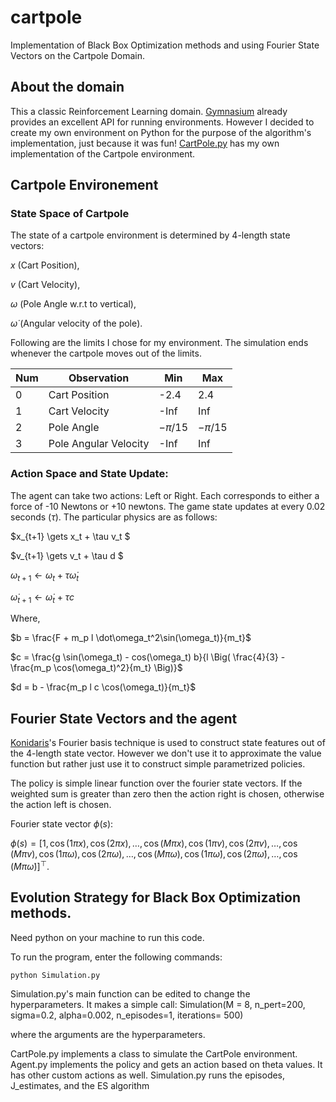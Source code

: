 # cartpole
Implementation of Black Box Optimization methods and using Fourier State Vectors on the Cartpole Domain. 

## About the domain
This a classic Reinforcement Learning domain. [Gymnasium](https://gymnasium.farama.org/ "Gymnasium's Homepage") already provides an excellent API for running environments. However I decided to create my own environment on Python for the purpose of the algorithm's implementation, just because it was fun! [CartPole.py](/CartPole.py) has my own implementation of the Cartpole environment. 


## Cartpole Environement

### State Space of Cartpole
The state of a cartpole environment is determined by 4-length state vectors: 

$x$ (Cart Position), 

$v$ (Cart Velocity), 

$\omega$ (Pole Angle w.r.t to vertical), 

$\dot \omega$ (Angular velocity of the pole). 

Following are the limits I chose for my environment. The simulation ends whenever the cartpole moves out of the limits. 

| Num | Observation              | Min    | Max    |
| --- | ------------------------ | ------ | ------ |
| 0   | Cart Position            | -2.4   | 2.4    |
| 1   | Cart Velocity            | -Inf   | Inf    |
| 2   | Pole Angle               | $-\pi/15$ | $-\pi/15$ |
| 3   | Pole Angular Velocity    | -Inf   | Inf    |

### Action Space and State Update: 
The agent can take two actions: Left or Right. Each corresponds to either a force of -10 Newtons or +10 newtons. 
The game state updates at every 0.02 seconds ($\tau$). The particular physics are as follows: 

$x_{t+1} \gets x_t + \tau v_t $

$v_{t+1} \gets v_t + \tau  d $

$\omega_{t+1} \gets \omega_t + \tau  \dot \omega_t$

$\dot \omega_{t+1} \gets \dot \omega_t + \tau  c$

Where, 

$b = \frac{F + m_p l \dot\omega_t^2\sin(\omega_t)}{m_t}$

$c = \frac{g \sin(\omega_t) - cos(\omega_t) b}{l \Big( \frac{4}{3} - \frac{m_p \cos(\omega_t)^2}{m_t} \Big)}$

$d = b - \frac{m_p l c \cos(\omega_t)}{m_t}$



## Fourier State Vectors and the agent
[Konidaris](https://people.cs.umass.edu/~pthomas/papers/Konidaris2011a.pdf)'s Fourier basis technique is used to construct state features out of the 4-length state vector. However we don't use it to approximate the value function but rather just use it to construct simple parametrized policies. 

The policy is simple linear function over the fourier state vectors. If the weighted sum is greater than zero then the action right is chosen, otherwise the action left is chosen. 

Fourier state vector $\phi(s)$: 

$\phi(s) = [1, \cos(1 \pi x), \cos(2 \pi x), \ldots, \cos(M \pi x), \cos(1 \pi v), \cos(2 \pi v), \ldots, \cos(M \pi v), \cos(1 \pi \omega), \cos(2 \pi \omega), \ldots, \cos(M \pi \omega), \cos(1 \pi \dot{\omega}), \cos(2 \pi \dot{\omega}), \ldots, \cos(M \pi \dot{\omega})]^\top.$


## Evolution Strategy for Black Box Optimization methods. 








Need python on your machine to run this code.

To run the program, enter the following commands: 

``python Simulation.py``

Simulation.py's main function can be edited to change the hyperparameters. It makes a simple call: 
Simulation(M = 8, n_pert=200, sigma=0.2, alpha=0.002, n_episodes=1, iterations= 500)

where the arguments are the hyperparameters. 


CartPole.py implements a class to simulate the CartPole environment. 
Agent.py implements the policy and gets an action based on theta values. It has other custom actions as well. 
Simulation.py runs the episodes, J_estimates, and the ES algorithm
